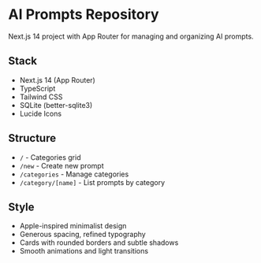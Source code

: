 # AI Prompts Repository

Next.js 14 project with App Router for managing and organizing AI prompts.

## Stack

- Next.js 14 (App Router)
- TypeScript
- Tailwind CSS
- SQLite (better-sqlite3)
- Lucide Icons

## Structure

- `/` - Categories grid
- `/new` - Create new prompt
- `/categories` - Manage categories
- `/category/[name]` - List prompts by category

## Style

- Apple-inspired minimalist design
- Generous spacing, refined typography
- Cards with rounded borders and subtle shadows
- Smooth animations and light transitions
